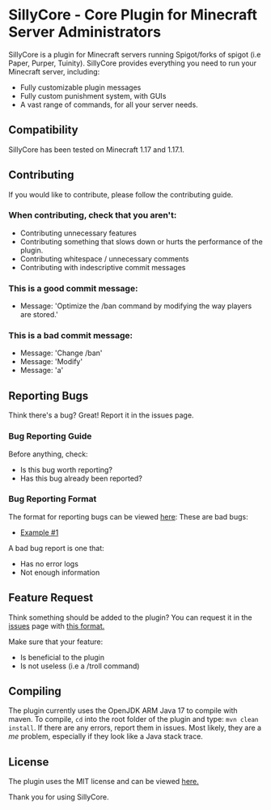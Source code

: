 # SillyCore - Core Plugin for Minecraft Server Administrators

SillyCore is a plugin for Minecraft servers running Spigot/forks of spigot (i.e Paper, Purper, Tuinity). SillyCore provides everything you need to run your Minecraft server, including:

- Fully customizable plugin messages
- Fully custom punishment system, with GUIs
- A vast range of commands, for all your server needs. 

## Compatibility

SillyCore has been tested on Minecraft 1.17 and 1.17.1.

## Contributing

If you would like to contribute, please follow the contributing guide. 

### When contributing, check that you aren't:

- Contributing unnecessary features
- Contributing something that slows down or hurts the performance of the plugin.
- Contributing whitespace / unnecessary comments
- Contributing with indescriptive commit messages

### This is a good commit message:

- Message: 'Optimize the /ban command by modifying the way players are stored.'

### This is a bad commit message:
- Message: 'Change /ban'
- Message: 'Modify'
- Message: 'a'

## Reporting Bugs

Think there's a bug? Great! Report it in the issues page.

### Bug Reporting Guide 

Before anything, check:
- Is this bug worth reporting? 
- Has this bug already been reported?

### Bug Reporting Format

The format for reporting bugs can be viewed [here](https://git.sillysock.codes/Sillysock/SillyCore/issues/2):
These are bad bugs:

- [Example #1](https://git.sillysock.codes/Sillysock/SillyCore/issues/3#issuecomment-3)

A bad bug report is one that:

- Has no error logs
- Not enough information

## Feature Request

Think something should be added to the plugin? You can request it in the [issues](https://git.sillysock.codes/Sillysock/SillyCore/issues/) page with [this format.](https://git.sillysock.codes/Sillysock/SillyCore/issues/4)

Make sure that your feature:

- Is beneficial to the plugin
- Is not useless (i.e a /troll command)

## Compiling

The plugin currently uses the OpenJDK ARM Java 17 to compile with maven. To compile, `cd` into the root folder of the plugin
and type: `mvn clean install`. If there are any errors, report them in issues. Most likely, they are a *me* problem, especially if they look like a Java stack trace.

## License
The plugin uses the MIT license and can be viewed [here.](https://git.sillysock.codes/Sillysock/SillyCore/src/branch/dev/test/temppunishment/LICENSE.md)

Thank you for using SillyCore.
